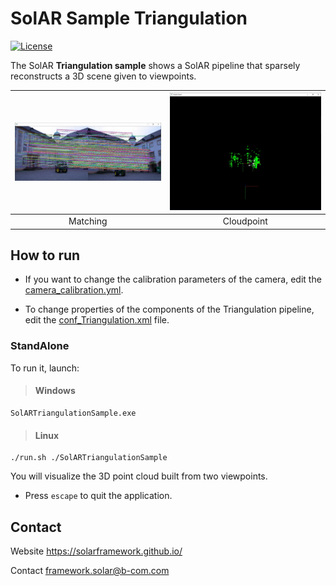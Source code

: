 # SolAR Sample Triangulation

[![License](https://img.shields.io/github/license/SolARFramework/Sample-triangulation?style=flat-square&label=License)](https://www.apache.org/licenses/LICENSE-2.0)

The SolAR **Triangulation sample** shows a SolAR pipeline that sparsely reconstructs a 3D scene given to viewpoints.


| ![](./StandAlone/matching.jpg) | ![](./StandAlone/cloudpoint.jpg) |
|:-:|:-:|
| Matching | Cloudpoint | 


## How to run

* If you want to change the calibration parameters of the camera, edit the [camera_calibration.yml](./Mono/camera_calibration.yml).

* To change properties of the components of the Triangulation pipeline, edit the [conf_Triangulation.xml](./Mono/conf_Triangulation.xml) file.


### StandAlone

To run it, launch:

> #### Windows
>
	SolARTriangulationSample.exe

> #### Linux
>
	./run.sh ./SolARTriangulationSample

You will visualize the 3D point cloud built from two viewpoints.

* Press `escape` to quit the application.

## Contact 
Website https://solarframework.github.io/

Contact framework.solar@b-com.com

